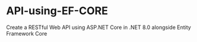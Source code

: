 # API-using-EF-CORE
Create a RESTful Web API using ASP.NET Core in .NET 8.0 alongside Entity Framework Core
